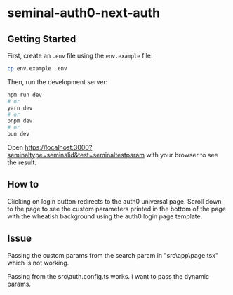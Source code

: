 # seminal-auth0-next-auth

## Getting Started

First, create an `.env` file using the `env.example` file:

```bash
cp env.example .env
```

Then, run the development server:

```bash
npm run dev
# or
yarn dev
# or
pnpm dev
# or
bun dev
```

Open [https://localhost:3000?seminaltype=seminalid&test=seminaltestparam](https://localhost:3000?seminaltype=seminalid&test=seminaltestparam) with your browser to see the result.

## How to 
Clicking on login button redirects to the auth0 universal page. Scroll down to the page to see the custom parameters printed in the bottom of the page with the wheatish background using the auth0 login page template.

## Issue 
Passing the custom params from the search param in "src\app\page.tsx" which is not working.

Passing from the src\auth.config.ts works. i want to pass the dynamic params.